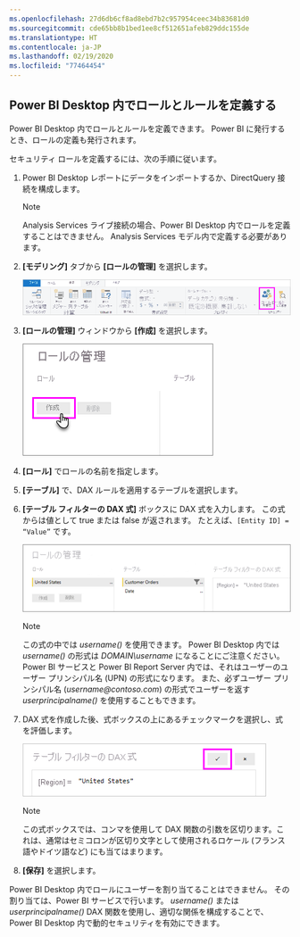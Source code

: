 ```yaml
---
ms.openlocfilehash: 27d6db6cf8ad8ebd7b2c957954ceec34b83681d0
ms.sourcegitcommit: cde65bb8b1bed1ee8cf512651afeb829ddc155de
ms.translationtype: HT
ms.contentlocale: ja-JP
ms.lasthandoff: 02/19/2020
ms.locfileid: "77464454"
---
```

## <a name="define-roles-and-rules-in-power-bi-desktop"></a>Power BI Desktop 内でロールとルールを定義する
Power BI Desktop 内でロールとルールを定義できます。 Power BI に発行するとき、ロールの定義も発行されます。

セキュリティ ロールを定義するには、次の手順に従います。

1. Power BI Desktop レポートにデータをインポートするか、DirectQuery 接続を構成します。
   
   > [!NOTE]
   > Analysis Services ライブ接続の場合、Power BI Desktop 内でロールを定義することはできません。 Analysis Services モデル内で定義する必要があります。
   > 
   > 
2. **[モデリング]** タブから **[ロールの管理]** を選択します。
   
   ![[ロールの管理] を選択する](./media/rls-desktop-define-roles/powerbi-desktop-security.png)
3. **[ロールの管理]** ウィンドウから **[作成]** を選択します。
   
   ![[作成] を選択します](./media/rls-desktop-define-roles/powerbi-desktop-security-create-role.png)
4. **[ロール]** でロールの名前を指定します。 
5. **[テーブル]** で、DAX ルールを適用するテーブルを選択します。
6. **[テーブル フィルターの DAX 式]** ボックスに DAX 式を入力します。 この式からは値として true または false が返されます。 たとえば、```[Entity ID] = “Value”``` です。
      
   ![[ロールの管理] ウィンドウ](./media/rls-desktop-define-roles/powerbi-desktop-security-create-rule.png)

   > [!NOTE]
   > この式の中では *username()* を使用できます。 Power BI Desktop 内では *username()* の形式は *DOMAIN\username* になることにご注意ください。 Power BI サービスと Power BI Report Server 内では、それはユーザーのユーザー プリンシパル名 (UPN) の形式になります。 また、必ずユーザー プリンシパル名 (*username\@contoso.com*) の形式でユーザーを返す *userprincipalname()* を使用することもできます。
   > 
   > 

7. DAX 式を作成した後、式ボックスの上にあるチェックマークを選択し、式を評価します。
      
   ![DAX 式を評価する](./media/rls-desktop-define-roles/powerbi-desktop-security-validate-dax.png)
   
   > [!NOTE]
   > この式ボックスでは、コンマを使用して DAX 関数の引数を区切ります。これは、通常はセミコロンが区切り文字として使用されるロケール (フランス語やドイツ語など) にも当てはまります。 
   >
   >
   
8. **[保存]** を選択します。

Power BI Desktop 内でロールにユーザーを割り当てることはできません。 その割り当ては、Power BI サービスで行います。 *username()* または *userprincipalname()* DAX 関数を使用し、適切な関係を構成することで、Power BI Desktop 内で動的セキュリティを有効にできます。 

